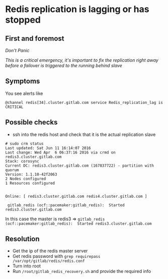 # Redis replication is lagging or has stopped

## First and foremost

*Don't Panic*

*This is a critical emergency, it's important to fix the replication right away before a failover is triggered to the running behind slave*

## Symptoms

You see alerts like

```
@channel redis[34].cluster.gitlab.com service Redis_replication_lag is CRITICAL
```

## Possible checks

* ssh into the redis host and check that it is the actual replication slave

```
# sudo crm status
Last updated: Sat Jun 11 16:14:07 2016
Last change: Wed Apr  6 06:37:16 2016 via crmd on redis3.cluster.gitlab.com
Stack: corosync
Current DC: redis3.cluster.gitlab.com (167837722) - partition with quorum
Version: 1.1.10-42f2063
2 Nodes configured
1 Resources configured


Online: [ redis3.cluster.gitlab.com redis4.cluster.gitlab.com ]

 gitlab_redis (ocf::pacemaker:gitlab_redis):  Started redis3.cluster.gitlab.com
```

In this case the master is redis3 => `gitlab_redis (ocf::pacemaker:gitlab_redis):  Started redis3.cluster.gitlab.com`

## Resolution

* Get the ip of the redis master server
* Get redis password with `grep requirepass /var/opt/gitlab/redis/redis.conf`
* Turn into root
* Run `/root/gitlab_redis_recovery.sh` and provide the required info



